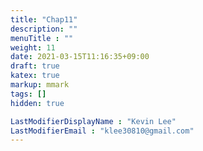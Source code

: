 ```yaml
---
title: "Chap11"
description: ""
menuTitle : ""
weight: 11
date: 2021-03-15T11:16:35+09:00
draft: true
katex: true
markup: mmark
tags: []
hidden: true

LastModifierDisplayName : "Kevin Lee"
LastModifierEmail : "klee30810@gmail.com"
---
```


